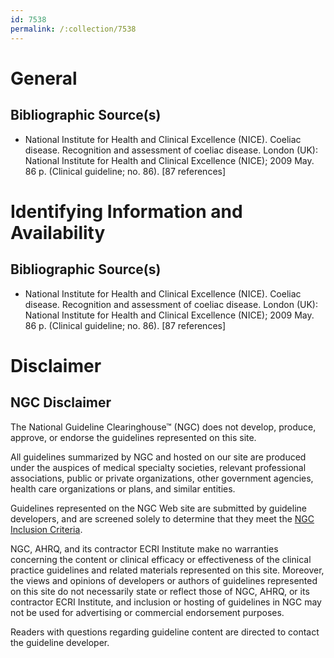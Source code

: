 ```yaml
---
id: 7538
permalink: /:collection/7538
---
```


# General

## Bibliographic Source(s)

- National Institute for Health and Clinical Excellence (NICE). Coeliac disease. Recognition and assessment of coeliac disease. London (UK): National Institute for Health and Clinical Excellence (NICE); 2009 May. 86 p. (Clinical guideline; no. 86). [87 references]

# Identifying Information and Availability

## Bibliographic Source(s)

- National Institute for Health and Clinical Excellence (NICE). Coeliac disease. Recognition and assessment of coeliac disease. London (UK): National Institute for Health and Clinical Excellence (NICE); 2009 May. 86 p. (Clinical guideline; no. 86). [87 references]

# Disclaimer

## NGC Disclaimer

The National Guideline Clearinghouse™ (NGC) does not develop, produce, approve, or endorse the guidelines represented on this site.

All guidelines summarized by NGC and hosted on our site are produced under the auspices of medical specialty societies, relevant professional associations, public or private organizations, other government agencies, health care organizations or plans, and similar entities.

Guidelines represented on the NGC Web site are submitted by guideline developers, and are screened solely to determine that they meet the [NGC Inclusion Criteria](/help-and-about/summaries/inclusion-criteria).

NGC, AHRQ, and its contractor ECRI Institute make no warranties concerning the content or clinical efficacy or effectiveness of the clinical practice guidelines and related materials represented on this site. Moreover, the views and opinions of developers or authors of guidelines represented on this site do not necessarily state or reflect those of NGC, AHRQ, or its contractor ECRI Institute, and inclusion or hosting of guidelines in NGC may not be used for advertising or commercial endorsement purposes.

Readers with questions regarding guideline content are directed to contact the guideline developer.

